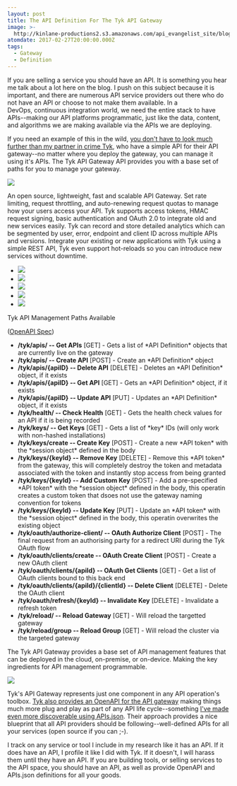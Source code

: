 ```yaml
---
layout: post
title: The API Definition For The Tyk API Gateway
image: >-
  http://kinlane-productions2.s3.amazonaws.com/api_evangelist_site/blog/screen_shot_2017_02_25_at_9.00.37_pm.png
atomdate: 2017-02-27T20:00:00.000Z
tags:
  - Gateway
  - Definition
---
```

If you are selling a service you should have an API. It is something you hear me talk about a lot here on the blog. I push on this subject because it is important, and there are numerous API service providers out there who do not have an API or choose to not make them available. In a DevOps, continuous integration world, we need the entire stack to have APIs--making our API platforms programmatic, just like the data, content, and algorithms we are making available via the APIs we are deploying.

If you need an example of this in the wild, [you don't have to look much further than my partner in crime Tyk](http://tyk.management.apievangelist.com/), who have a simple API for their API gateway--no matter where you deploy the gateway, you can manage it using it's APIs. The Tyk API Gateway API provides you with a base set of paths for you to manage your gateway.

![](http://kinlane-productions2.s3.amazonaws.com/api-evangelist-site/company/logos/tyk_io_logo.png)

An open source, lightweight, fast and scalable API Gateway. Set rate limiting, request throttling, and auto-renewing request quotas to manage how your users access your API. Tyk supports access tokens, HMAC request signing, basic authentication and OAuth 2.0 to integrate old and new services easily. Tyk can record and store detailed analytics which can be segmented by user, error, endpoint and client ID across multiple APIs and versions. Integrate your existing or new applications with Tyk using a simple REST API, Tyk even support hot-reloads so you can introduce new services without downtime.

*   [![](https://s3.amazonaws.com/kinlane-productions2/bw-icons/bw-portal-developers.jpg)](http://tyk.io/)
*   [![](https://s3.amazonaws.com/kinlane-productions2/bw-icons/bw-blog-icon.png)](https://tyk.io/news-2/)
*   [![](https://s3.amazonaws.com/kinlane-productions2/building-blocks/x-signup.png)](/admin/blog/)
*   [![](https://s3.amazonaws.com/kinlane-productions2/bw-icons/bw-bug.png)](/admin/blog/)
*   [![](http://kinlane-productions2.s3.amazonaws.com/api-evangelist-site/building-blocks/bw-terms-conditions.png)](/admin/blog/)

Tyk API Management Paths Available

([OpenAPI Spec](https://raw.githubusercontent.com/kinlane/tyk-api-management/master/_data/api-commons/tyk/tyk-api-management-openapi-spec.json))

*   **/tyk/apis/ -- Get APIs** \[GET\] - Gets a list of \*API Definition\* objects that are currently live on the gateway
*   **/tyk/apis/ -- Create API** \[POST\] - Create an \*API Definition\* object
*   **/tyk/apis/{apiID} -- Delete API** \[DELETE\] - Deletes an \*API Definition\* object, if it exists
*   **/tyk/apis/{apiID} -- Get API** \[GET\] - Gets an \*API Definition\* object, if it exists
*   **/tyk/apis/{apiID} -- Update API** \[PUT\] - Updates an \*API Definition\* object, if it exists
*   **/tyk/health/ -- Check Health** \[GET\] - Gets the health check values for an API if it is being recorded
*   **/tyk/keys/ -- Get Keys** \[GET\] - Gets a list of \*key\* IDs (will only work with non-hashed installations)
*   **/tyk/keys/create -- Create Key** \[POST\] - Create a new \*API token\* with the \*session object\* defined in the body
*   **/tyk/keys/{keyId} -- Remove Key** \[DELETE\] - Remove this \*API token\* from the gateway, this will completely destroy the token and metadata associated with the token and instantly stop access from being granted
*   **/tyk/keys/{keyId} -- Add Custom Key** \[POST\] - Add a pre-specified \*API token\* with the \*session object\* defined in the body, this operatin creates a custom token that dsoes not use the gateway naming convention for tokens
*   **/tyk/keys/{keyId} -- Update Key** \[PUT\] - Update an \*API token\* with the \*session object\* defined in the body, this operatin overwrites the existing object
*   **/tyk/oauth/authorize-client/ -- OAuth Authorize Client** \[POST\] - The final request from an authorising party for a redirect URI during the Tyk OAuth flow
*   **/tyk/oauth/clients/create -- OAuth Create Client** \[POST\] - Create a new OAuth client
*   **/tyk/oauth/clients/{apiId} -- OAuth Get Clients** \[GET\] - Get a list of OAuth clients bound to this back end
*   **/tyk/oauth/clients/{apiId}/{clientId} -- Delete Client** \[DELETE\] - Delete the OAuth client
*   **/tyk/oauth/refresh/{keyId} -- Invalidate Key** \[DELETE\] - Invalidate a refresh token
*   **/tyk/reload/ -- Reload Gateway** \[GET\] - Will reload the targetted gateway
*   **/tyk/reload/group -- Reload Group** \[GET\] - Will reload the cluster via the targeted gateway

The Tyk API Gateway provides a base set of API management features that can be deployed in the cloud, on-premise, or on-device. Making the key ingredients for API management programmable.

![](http://kinlane-productions2.s3.amazonaws.com/api_evangelist_site/blog/screen_shot_2017_02_25_at_9.00.37_pm.png)

Tyk's API Gateway represents just one component in any API operation's toolbox. [Tyk also provides an OpenAPI for the API gateway](https://github.com/TykTechnologies/tyk-swagger-definitions/blob/master/tyk_gateway_api.yml) making things much more plug and play as part of any API life cycle--something [I've made even more discoverable using APIs.json](https://raw.githubusercontent.com/kinlane/tyk-api-management/master/_data/api-commons/tyk/apis.json). Their approach provides a nice blueprint that all API providers should be following--well-defined APIs for all your services (open source if you can ;-).

I track on any service or tool I include in my research like it has an API. If it does have an API, I profile it like I did with Tyk. If it doesn't, I will harass them until they have an API. If you are building tools, or selling services to the API space, you should have an API, as well as provide OpenAPI and APIs.json definitions for all your goods.